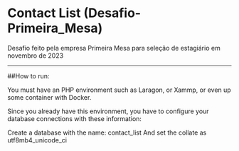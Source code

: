 # Contact List (Desafio-Primeira_Mesa)
Desafio feito pela empresa Primeira Mesa para seleção de estagiário em novembro de 2023

---

##How to run:


You must have an PHP environment such as Laragon, or Xammp, or even up some container with Docker.<br>

Since you already have this environment, you have to configure your database connections with these information:

Create a database with the name: contact_list
And set the collate as utf8mb4_unicode_ci

